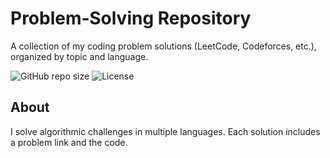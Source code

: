 # Problem‑Solving Repository

A collection of my coding problem solutions (LeetCode, Codeforces, etc.), organized by topic and language.

![GitHub repo size](https://img.shields.io/github/repo-size/CodeWithAlsaleh/problem-solving)
![License](https://img.shields.io/github/license/CodeWithAlsaleh/problem-solving)

## About

I solve algorithmic challenges in multiple languages. Each solution includes a problem link and the code.
